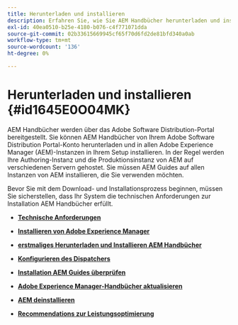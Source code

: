 ```yaml
---
title: Herunterladen und installieren
description: Erfahren Sie, wie Sie AEM Handbücher herunterladen und installieren.
exl-id: 40ea0510-b25e-4180-b076-c4f771071dda
source-git-commit: 02b33615669945cf65f70d6fd2de81bfd340a0ab
workflow-type: tm+mt
source-wordcount: '136'
ht-degree: 0%

---
```


# Herunterladen und installieren {#id1645E0O04MK}

AEM Handbücher werden über das Adobe Software Distribution-Portal bereitgestellt. Sie können AEM Handbücher von Ihrem Adobe Software Distribution Portal-Konto herunterladen und in allen Adobe Experience Manager \(AEM\)-Instanzen in Ihrem Setup installieren. In der Regel werden Ihre Authoring-Instanz und die Produktionsinstanz von AEM auf verschiedenen Servern gehostet. Sie müssen AEM Guides auf allen Instanzen von AEM installieren, die Sie verwenden möchten.

Bevor Sie mit dem Download- und Installationsprozess beginnen, müssen Sie sicherstellen, dass Ihr System die technischen Anforderungen zur Installation AEM Handbücher erfüllt.

- **[Technische Anforderungen](download-install-technical-requirements.md)**

- **[Installieren von Adobe Experience Manager](download-install-aem.md)**

- **[erstmaliges Herunterladen und Installieren AEM Handbücher](download-install-aemg-first-time.md)**

- **[Konfigurieren des Dispatchers](download-install-configure-dispatcher.md)**

- **[Installation AEM Guides überprüfen](download-install-verify-aemg-installation.md)**

- **[Adobe Experience Manager-Handbücher aktualisieren](upgrade-xml-documentation.md)**

- **[AEM deinstallieren](download-install-unistall-aemg.md)**

- **[Recommendations zur Leistungsoptimierung](download-install-recommend-perf-optimiz.md)**
